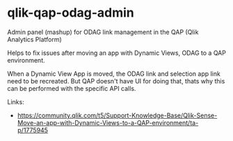 # qlik-qap-odag-admin
Admin panel (mashup) for ODAG link management in the QAP (Qlik Analytics Platform)

Helps to fix issues after moving an app with Dynamic Views, ODAG to a QAP environment.

When a Dynamic View App is moved, the ODAG link and selection app link need to be recreated. 
But QAP doesn't have UI for doing that, thats why this can be performed with the specific API calls.  

Links:
- https://community.qlik.com/t5/Support-Knowledge-Base/Qlik-Sense-Move-an-app-with-Dynamic-Views-to-a-QAP-environment/ta-p/1775945
